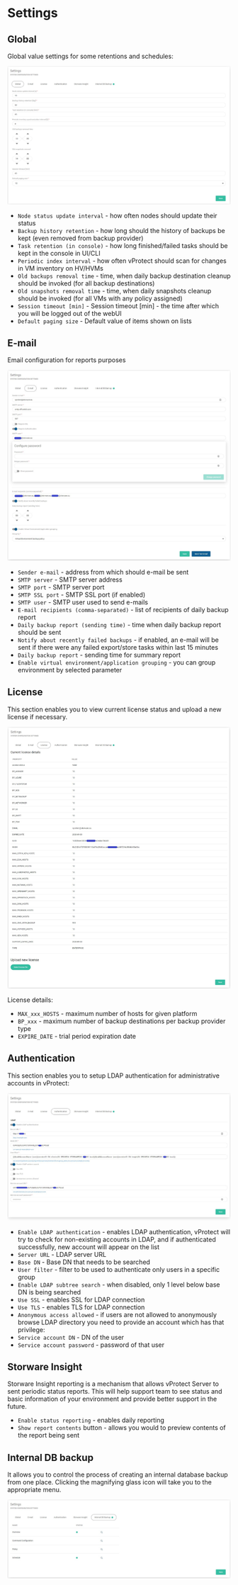 # Settings

## Global

Global value settings for some retentions and schedules:

![](../.gitbook/assets/settings-global.jpg)

* `Node status update interval` - how often nodes should update their status
* `Backup history retention` - how long should the history of backups be kept \(even removed from backup provider\)
* `Task retention (in console)` - how long finished/failed tasks should be kept in the console in UI/CLI
* `Periodic index interval` - how often vProtect should scan for changes in VM inventory on HV/HVMs
* `Old backups removal time` - time, when daily backup destination cleanup should be invoked \(for all backup destinations\)
* `Old snapshots removal time` - time, when daily snapshots cleanup should be invoked \(for all VMs with any policy assigned\)
* `Session timeout [min]` - Session timeout \[min\] - the time after which you will be logged out of the webUI
* `Default paging size` - Default value of items shown on lists

## E-mail

Email configuration for reports purposes

![](../.gitbook/assets/settings-email.jpg)

* `Sender e-mail` - address from which should e-mail be sent 
* `SMTP server` - SMTP server address 
* `SMTP port` - SMTP server port 
* `SMTP SSL port` - SMTP SSL port \(if enabled\) 
* `SMTP user` - SMTP user used to send e-mails 
* `E-mail recipients (comma-separated)` - list of recipients of daily backup report
* `Daily backup report (sending time)` - time when daily backup report should be sent
* `Notify about recently failed backups` - if enabled, an e-mail will be sent if there were any failed export/store tasks within last 15 minutes
* `Daily backup report` - sending time for summary report
* `Enable virtual environment/application grouping` - you can group environment by selected parameter

## License

This section enables you to view current license status and upload a new license if necessary.

![](../.gitbook/assets/settings-license.jpg)

License details:

* `MAX_xxx_HOSTS` - maximum number of hosts for given platform
* `BP_xxx` - maximum number of backup destinations per backup provider type
* `EXPIRE_DATE` - trial period expiration date

## Authentication

This section enables you to setup LDAP authentication for administrative accounts in vProtect:

![](../.gitbook/assets/settings-authentication.jpg)

* `Enable LDAP authentication` - enables LDAP authentication, vProtect will try to check for non-existing accounts in LDAP, and if authenticated successfully, new account will appear on the list
* `Server URL` - LDAP server URL
* `Base DN` - Base DN that needs to be searched
* `User filter` - filter to be used to authenticate only users in a specific group
* `Enable LDAP subtree search` - when disabled, only 1 level below base DN is being searched
* `Use SSL` - enables SSL for LDAP connection
* `Use TLS` - enables TLS for LDAP connection
* `Anonymous access allowed` - if users are not allowed to anonymously browse LDAP directory you need to provide an account which has that privilege:
* `Service account DN` - DN of the user
* `Service account password` - password of that user 

## Storware Insight

Storware Insight reporting is a mechanism that allows vProtect Server to sent periodic status reports. This will help support team to see status and basic information of your environment and provide better support in the future.

* `Enable status reporting` - enables daily reporting
* `Show report contents` button - allows you would to preview contents of the report being sent

## Internal DB backup

It allows you to control the process of creating an internal database backup from one place. Clicking the magnifying glass icon will take you to the appropriate menu.

![](../.gitbook/assets/settings-internal-db.jpg)

